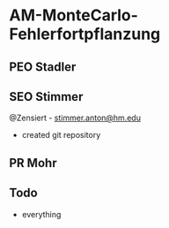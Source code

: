 # AM-MonteCarlo-Fehlerfortpflanzung

## PEO Stadler


## SEO Stimmer
@Zensiert - stimmer.anton@hm.edu
 * created git repository

## PR  Mohr 



## Todo
 * everything
